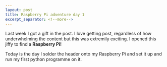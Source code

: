 ```yaml
---
layout: post
title: Raspberry Pi adventure day 1
excerpt_separator: <!--more-->
---
```


Last week I got a gift in the post. I love getting post, regardless of how underwhelming the content but this was extremily exciting. I opened this jiffy to find a **Raspberry Pi!**

Today is the day I solder the header onto my Raspberry Pi and set it up and run my first python programme on it.
<!--more-->